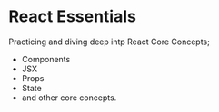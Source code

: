 # React Essentials 

Practicing and diving deep intp React Core Concepts; 
- Components
- JSX
- Props
- State
- and other core concepts.
